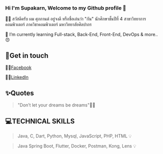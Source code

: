 ### Hi I'm Supakarn, Welcome to my Github profile 👋

👦🏻 สวัสดีครับ ผม ศุภกานต์ อยู่จงดี หรือชื่อเล่นว่า "กัน" นักศึกษาชั้นปีที่ 4 สาขาวิทยาการคอมพิวเตอร์ ภาควิชาคอมพิวเตอร์ มหาวิทยาลัยศิลปากร

🌱 I’m currently learning Full-stack, Back-End, Front-End, DevOps & more.. 😍

## 💖Get in touch

🤚🏻[Facebook](https://www.facebook.com/Supakarn.Y)

🤚🏻[LinkedIn](https://www.linkedin.com/in/supakarn-yoojongdee-436684228)

## ✨Quotes
> "Don’t let your dreams be dreams"✌🏼

## 💻TECHNICAL SKILLS
> Java, C, Dart, Python, Mysql, JavaScript, PHP, HTML 💡

> Java Spring Boot, Flutter, Docker, Postman, Kong, Lens 💡 
<!--
**Supakarn-Y/Supakarn-Y** is a ✨ _special_ ✨ repository because its `README.md` (this file) appears on your GitHub profile.

Here are some ideas to get you started:

- 🔭 I’m currently working on ...
- 🌱 I’m currently learning ...
- 👯 I’m looking to collaborate on ...
- 🤔 I’m looking for help with ...
- 💬 Ask me about ...
- 📫 How to reach me: ...
- 😄 Pronouns: ...
- ⚡ Fun fact: ...
-->
